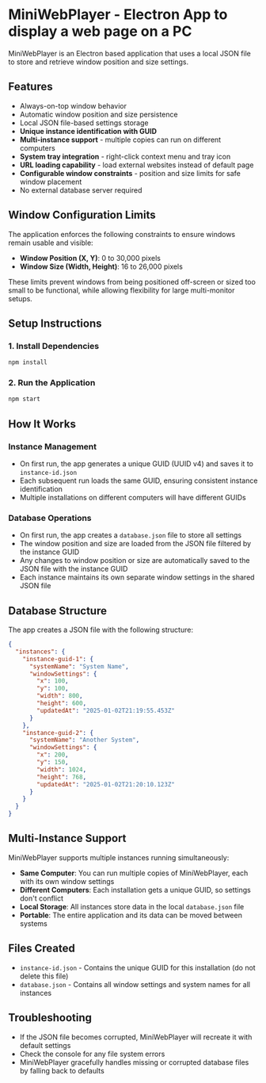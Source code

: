 # MiniWebPlayer - Electron App to display a web page on a PC

MiniWebPlayer is an Electron based application that uses a local JSON file to store and retrieve window position and size settings. 

## Features

- Always-on-top window behavior
- Automatic window position and size persistence
- Local JSON file-based settings storage
- **Unique instance identification with GUID**
- **Multi-instance support** - multiple copies can run on different computers
- **System tray integration** - right-click context menu and tray icon
- **URL loading capability** - load external websites instead of default page
- **Configurable window constraints** - position and size limits for safe window placement
- No external database server required

## Window Configuration Limits

The application enforces the following constraints to ensure windows remain usable and visible:

- **Window Position (X, Y)**: 0 to 30,000 pixels
- **Window Size (Width, Height)**: 16 to 26,000 pixels

These limits prevent windows from being positioned off-screen or sized too small to be functional, while allowing flexibility for large multi-monitor setups.

## Setup Instructions

### 1. Install Dependencies

```bash
npm install
```

### 2. Run the Application

```bash
npm start
```

## How It Works

### Instance Management
- On first run, the app generates a unique GUID (UUID v4) and saves it to `instance-id.json`
- Each subsequent run loads the same GUID, ensuring consistent instance identification
- Multiple installations on different computers will have different GUIDs

### Database Operations
- On first run, the app creates a `database.json` file to store all settings
- The window position and size are loaded from the JSON file filtered by the instance GUID
- Any changes to window position or size are automatically saved to the JSON file with the instance GUID
- Each instance maintains its own separate window settings in the shared JSON file

## Database Structure

The app creates a JSON file with the following structure:

```json
{
  "instances": {
    "instance-guid-1": {
      "systemName": "System Name",
      "windowSettings": {
        "x": 100,
        "y": 100,
        "width": 800,
        "height": 600,
        "updatedAt": "2025-01-02T21:19:55.453Z"
      }
    },
    "instance-guid-2": {
      "systemName": "Another System",
      "windowSettings": {
        "x": 200,
        "y": 150,
        "width": 1024,
        "height": 768,
        "updatedAt": "2025-01-02T21:20:10.123Z"
      }
    }
  }
}
```

## Multi-Instance Support

MiniWebPlayer supports multiple instances running simultaneously:

- **Same Computer**: You can run multiple copies of MiniWebPlayer, each with its own window settings
- **Different Computers**: Each installation gets a unique GUID, so settings don't conflict
- **Local Storage**: All instances store data in the local `database.json` file
- **Portable**: The entire application and its data can be moved between systems

## Files Created

- `instance-id.json` - Contains the unique GUID for this installation (do not delete this file)
- `database.json` - Contains all window settings and system names for all instances

## Troubleshooting

- If the JSON file becomes corrupted, MiniWebPlayer will recreate it with default settings
- Check the console for any file system errors
- MiniWebPlayer gracefully handles missing or corrupted database files by falling back to defaults
